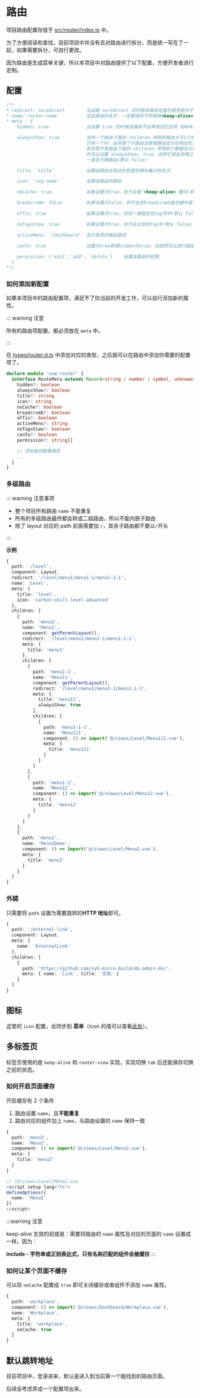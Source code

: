 # 路由

项目路由配置存放于 [src/router/index.ts](https://github.com/syh-micro-build/mb-admin/blob/main/src/router/index.ts) 中。

为了方便阅读和查找，目前项目中并没有去对路由进行拆分，而是统一写在了一起，如果需要拆分，可自行更改。

因为路由是生成菜单关键，所以本项目中对路由提供了以下配置，方便开发者进行定制。

## 配置

``` js
/**
* redirect: noredirect        当设置 noredirect 的时候该路由在面包屑导航中不可被点击
* name:'router-name'          设定路由的名字，一定要填写不然使用<keep-alive>时会出现各种问题
* meta : {
    hidden: true              当设置 true 的时候该路由不会再侧边栏出现 如404，login等页面(默认 false)

    alwaysShow: true          当你一个路由下面的 children 声明的路由大于1个时，自动会变成嵌套的模式，
                              只有一个时，会将那个子路由当做根路由显示在侧边栏，
                              若你想不管路由下面的 children 声明的个数都显示你的根路由，
                              你可以设置 alwaysShow: true，这样它就会忽略之前定义的规则，
                              一直显示根路由(默认 false)

    title: 'title'            设置该路由在侧边栏和面包屑中展示的名字

    icon: 'svg-name'          设置该路由的图标

    noCache: true             如果设置为true，则不会被 <keep-alive> 缓存(默认 false)

    breadcrumb: false         如果设置为false，则不会在breadcrumb面包屑中显示(默认 true)

    affix: true               如果设置为true，则会一直固定在tag项中(默认 false)

    noTagsView: true          如果设置为true，则不会出现在tag中(默认 false)

    activeMenu: '/dashboard'  显示高亮的路由路径

    canTo: true               设置为true即使hidden为true，也依然可以进行路由跳转(默认 false)

    permission: ['edit','add', 'delete']    设置该路由的权限
  }
**/
```

### 如何添加新配置

如果本项目中的路由配置项，满足不了你当前的开发工作，可以自行添加新的属性。

::: warning 注意

所有的路由项配置，都必须放在 `meta` 中。

:::

在 [types/router.d.ts](https://github.com/syh-micro-build/mb-admin/blob/main/types/router.d.ts) 中添加对应的类型，之后就可以在路由中添加你需要的配置项了。

```ts
declare module 'vue-router' {
  interface RouteMeta extends Record<string | number | symbol, unknown> {
    hidden?: boolean
    alwaysShow?: boolean
    title?: string
    icon?: string
    noCache?: boolean
    breadcrumb?: boolean
    affix?: boolean
    activeMenu?: string
    noTagsView?: boolean
    canTo?: boolean
    permission?: string[]

    // 添加新的配置类型
    ...
  }
}

```

### 多级路由

::: warning 注意事项

- 整个项目所有路由 `name` 不能重复
- 所有的多级路由最终都会转成二级路由，所以不能内嵌子路由
- 除了 layout 对应的 path 前面需要加 `/`，其余子路由都不要以`/`开头

:::

**示例**

```ts
{
  path: '/level',
  component: Layout,
  redirect: '/level/menu1/menu1-1/menu1-1-1',
  name: 'Level',
  meta: {
    title: 'level',
    icon: 'carbon:skill-level-advanced'
  },
  children: [
    {
      path: 'menu1',
      name: 'Menu1',
      component: getParentLayout(),
      redirect: '/level/menu1/menu1-1/menu1-1-1',
      meta: {
        title: 'menu1'
      },
      children: [
        {
          path: 'menu1-1',
          name: 'Menu11',
          component: getParentLayout(),
          redirect: '/level/menu1/menu1-1/menu1-1-1',
          meta: {
            title: 'menu11',
            alwaysShow: true
          },
          children: [
            {
              path: 'menu1-1-1',
              name: 'Menu111',
              component: () => import('@/views/Level/Menu111.vue'),
              meta: {
                title: 'menu111'
              }
            }
          ]
        },
        {
          path: 'menu1-2',
          name: 'Menu12',
          component: () => import('@/views/Level/Menu12.vue'),
          meta: {
            title: 'menu12'
          }
        }
      ]
    },
    {
      path: 'menu2',
      name: 'Menu2Demo',
      component: () => import('@/views/Level/Menu2.vue'),
      meta: {
        title: 'menu2'
      }
    }
  ]
}

```

### 外链

只需要将 `path` 设置为需要跳转的**HTTP 地址**即可。

```ts
{
  path: '/external-link',
  component: Layout,
  meta: {
    name: 'ExternalLink'
  },
  children: [
    {
      path: 'https://github.com/syh-micro-build/mb-admin-doc',
      meta: { name: 'Link', title: '文档' }
    }
  ]
}
```

## 图标

这里的 `icon` 配置，会同步到 **菜单**（icon 的值可以查看[此处](../components/icon.md)）。

## 多标签页

标签页使用的是 `keep-alive` 和 `router-view` 实现，实现切换 `tab` 后还能保存切换之前的状态。

### 如何开启页面缓存

开启缓存有 2 个条件

1. 路由设置 `name`，且**不能重复**
2. 路由对应的组件加上 `name`，与路由设置的 `name` 保持一致

```ts
{
  path: 'menu2',
  name: 'Menu2',
  component: () => import('@/views/Level/Menu2.vue'),
  meta: {
    title: 'menu2'
  }
}

// /@/views/Level/Menu2.vue
<script setup lang="ts">
defineOptions({
  name: 'Menu2'
})
</script>

```

:::warning 注意

keep-alive 生效的前提是：需要将路由的 `name` 属性及对应的页面的 `name` 设置成一样。因为：

**include - 字符串或正则表达式，只有名称匹配的组件会被缓存**
:::

### 如何让某个页面不缓存

可以将 `noCache` 配置成 `true` 即可关闭缓存或者组件不添加 `name` 属性。

```ts
{
  path: 'workplace',
  component: () => import('@/views/Dashboard/Workplace.vue'),
  name: 'Workplace',
  meta: {
    title: 'workplace',
    noCache: true
  }
}
```

## 默认跳转地址

目前项目中，登录进来，默认是进入到当前第一个能找到的路由页面。

后续会考虑弄成一个配置项出来。
